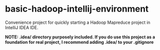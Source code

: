 basic-hadoop-intellij-environment
=================================

Convenience project for quickly starting a Hadoop Mapreduce project in IntelliJ IDEA IDE.

**NOTE: .idea/ directory purposely included. If you do use this project as a foundation for real project, I recommend adding .idea/ to your .gitignore**
